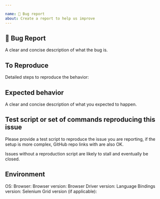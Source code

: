 ```yaml
---

name: 🐛 Bug report
about: Create a report to help us improve
---
```


## 🐛 Bug Report

A clear and concise description of what the bug is.

<!-- NOTE
FIREFOX 48+ IS ONLY COMPATIBLE WITH GECKODRIVER.

If the issue is with Google Chrome consider logging an issue with chromedriver instead:
https://chromedriver.chromium.org/help

If the issue is with Firefox GeckoDriver (aka Marionette) consider logging an issue with Mozilla:
https://bugzilla.mozilla.org/buglist.cgi?product=Testing&component=Marionette

If the issue is with Microsoft Edge consider logging an issue with Microsoft instead:
https://developer.microsoft.com/en-us/microsoft-edge/platform/issues/

If the issue is with Safari, only Safari 10+ is supported. Please log any Safari issue with Apple:
https://bugreport.apple.com/

-->

## To Reproduce

<!--
Please be sure to include an SSCCE (Short, Self Contained, Correct [compilable] example) http://sscce.org/
If you can't provide a link to the page, consider creating a reproducible page on https://jsfiddle.net/
-->

Detailed steps to reproduce the behavior:

## Expected behavior

A clear and concise description of what you expected to happen.

## Test script or set of commands reproducing this issue

Please provide a test script to reproduce the issue you are reporting, if the 
setup is more complex, GitHub repo links with are also OK.

Issues without a reproduction script are likely to stall and eventually be closed.

## Environment

OS: <!-- Windows 10? OSX? -->
Browser: <!-- Chrome? Safari?  -->
Browser version: <!-- e.g.: 70.0.3538.110 -->
Browser Driver version: <!-- e.g.: ChromeDriver 2.43, GeckoDriver 0.23 -->
Language Bindings version: <!-- e.g.: Java 3.141.0 --> 
Selenium Grid version (if applicable): <!-- e.g.: 3.141.59 --> 
